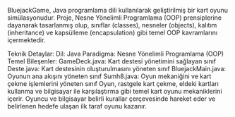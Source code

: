 BluejackGame, Java programlama dili kullanılarak geliştirilmiş bir kart oyunu simülasyonudur. Proje, Nesne Yönelimli Programlama (OOP) prensiplerine dayanarak tasarlanmış olup, sınıflar (classes), nesneler (objects), kalıtım (inheritance) ve kapsülleme (encapsulation) gibi temel OOP kavramlarını içermektedir.

Teknik Detaylar:
Dil: Java
Paradigma: Nesne Yönelimli Programlama (OOP)
Temel Bileşenler:
GameDeck.java: Kart destesi yönetimini sağlayan sınıf
Deste.java: Kart destesinin oluşturulmasını yöneten sınıf
BluejackMain.java: Oyunun ana akışını yöneten sınıf
Sumh8.java: Oyun mekaniğini ve kart çekme işlemlerini yöneten sınıf
Oyun, rastgele kart çekme, eldeki kartları kullanma ve bilgisayar ile karşılaştırma gibi temel kart oyunu mekaniklerini içerir. Oyuncu ve bilgisayar belirli kurallar çerçevesinde hareket eder ve belirlenen hedefe ulaşan ilk taraf oyunu kazanır.
